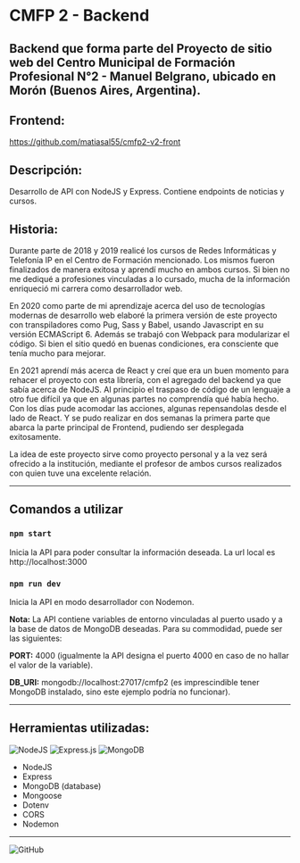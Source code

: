# CMFP 2 - Backend

## Backend que forma parte del Proyecto de sitio web del Centro Municipal de Formación Profesional N°2 - Manuel Belgrano, ubicado en Morón (Buenos Aires, Argentina).

## Frontend:

https://github.com/matiasal55/cmfp2-v2-front

## Descripción:

Desarrollo de API con NodeJS y Express. Contiene endpoints de noticias y cursos.

## Historia:

Durante parte de 2018 y 2019 realicé los cursos de Redes Informáticas y Telefonía IP en el Centro de Formación mencionado. Los mismos fueron finalizados de manera exitosa y aprendí mucho en ambos cursos. Si bien no me dediqué a profesiones vinculadas a lo cursado, mucha de la información enriqueció mi carrera como desarrollador web.

En 2020 como parte de mi aprendizaje acerca del uso de tecnologías modernas de desarrollo web elaboré la primera versión de este proyecto con transpiladores como Pug, Sass y Babel, usando Javascript en su versión ECMAScript 6. Además se trabajó con Webpack para modularizar el código. Si bien el sitio quedó en buenas condiciones, era consciente que tenía mucho para mejorar.

En 2021 aprendí más acerca de React y creí que era un buen momento para rehacer el proyecto con esta librería, con el agregado del backend ya que sabía acerca de NodeJS. Al principio el traspaso de código de un lenguaje a otro fue difícil ya que en algunas partes no comprendía qué había hecho. Con los días pude acomodar las acciones, algunas repensandolas desde el lado de React. Y se pudo realizar en dos semanas la primera parte que abarca la parte principal de Frontend, pudiendo ser desplegada exitosamente.

La idea de este proyecto sirve como proyecto personal y a la vez será ofrecido a la institución, mediante el profesor de ambos cursos realizados con quien tuve una excelente relación.

<hr>

## Comandos a utilizar

### `npm start`

Inicia la API para poder consultar la información deseada. La url local es http://localhost:3000

### `npm run dev`

Inicia la API en modo desarrollador con Nodemon.

**Nota:** La API contiene variables de entorno vinculadas al puerto usado y a la base de datos de MongoDB deseadas. Para su commodidad, puede ser las siguientes:

**PORT:** 4000 (igualmente la API designa el puerto 4000 en caso de no hallar el valor de la variable).

**DB_URI:** mongodb://localhost:27017/cmfp2 (es imprescindible tener MongoDB instalado, sino este ejemplo podría no funcionar).

<hr>

## Herramientas utilizadas:

<div>
<img alt="NodeJS" src="https://img.shields.io/badge/node.js-%2343853D.svg?style=for-the-badge&logo=node-dot-js&logoColor=white"/>
<img alt="Express.js" src="https://img.shields.io/badge/express.js-%23404d59.svg?style=for-the-badge&logo=express&logoColor=%2361DAFB"/>
<img alt="MongoDB" src ="https://img.shields.io/badge/MongoDB-%234ea94b.svg?style=for-the-badge&logo=mongodb&logoColor=white"/>
</div>

-   NodeJS
-   Express
-   MongoDB (database)
-   Mongoose
-   Dotenv
-   CORS
-   Nodemon

<hr>

<img alt="GitHub" src="https://img.shields.io/github/license/matiasal55/cmfp2-v2-back-js?style=for-the-badge">
